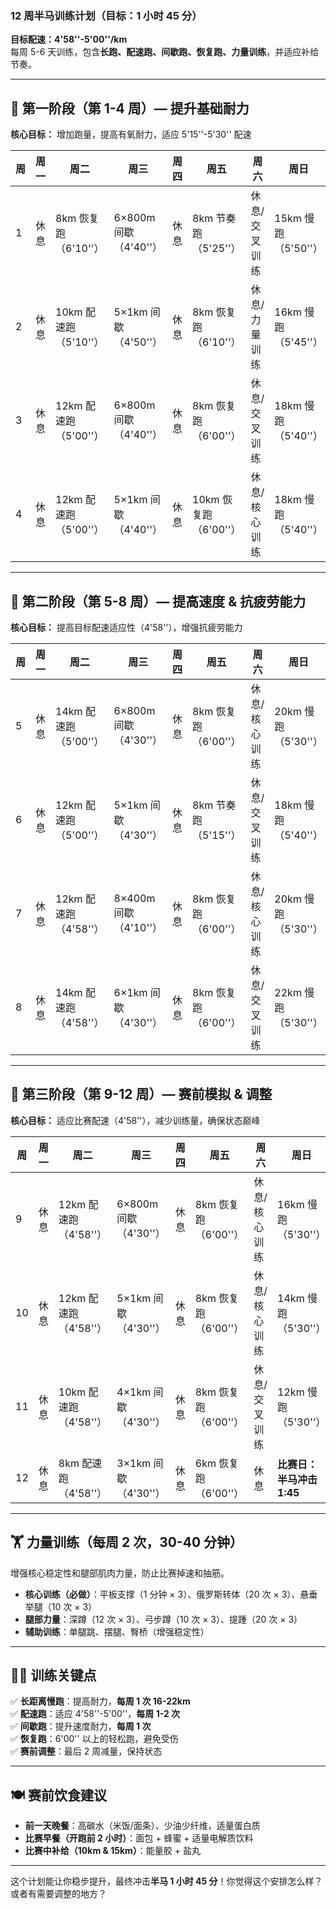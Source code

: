 ### **12 周半马训练计划（目标：1 小时 45 分）**  
**目标配速：4'58''-5'00''/km**  
每周 5-6 天训练，包含**长跑、配速跑、间歇跑、恢复跑、力量训练**，并适应补给节奏。  

---

## **📅 第一阶段（第 1-4 周）— 提升基础耐力**  
**核心目标：** 增加跑量，提高有氧耐力，适应 5'15''-5'30'' 配速  

| 周 | 周一 | 周二 | 周三 | 周四 | 周五 | 周六 | 周日 |
|----|------|------|------|------|------|------|------|
| 1  | 休息 | 8km 恢复跑（6'10''）| 6×800m 间歇（4'40''）| 休息 | 8km 节奏跑（5'25''） | 休息/交叉训练 | 15km 慢跑（5'50''）|
| 2  | 休息 | 10km 配速跑（5'10''）| 5×1km 间歇（4'50''）| 休息 | 8km 恢复跑（6'10''） | 休息/力量训练 | 16km 慢跑（5'45''） |
| 3  | 休息 | 12km 配速跑（5'00''）| 6×800m 间歇（4'40''）| 休息 | 8km 恢复跑（6'00''） | 休息/交叉训练 | 18km 慢跑（5'40''） |
| 4  | 休息 | 12km 配速跑（5'00''）| 5×1km 间歇（4'40''）| 休息 | 10km 恢复跑（6'00''） | 休息/核心训练 | 18km 慢跑（5'40''） |

---

## **📅 第二阶段（第 5-8 周）— 提高速度 & 抗疲劳能力**  
**核心目标：** 提高目标配速适应性（4'58''），增强抗疲劳能力  

| 周 | 周一 | 周二 | 周三 | 周四 | 周五 | 周六 | 周日 |
|----|------|------|------|------|------|------|------|
| 5  | 休息 | 14km 配速跑（5'00''）| 6×800m 间歇（4'30''）| 休息 | 8km 恢复跑（6'00''） | 休息/核心训练 | 20km 慢跑（5'30''） |
| 6  | 休息 | 12km 配速跑（5'00''）| 5×1km 间歇（4'30''）| 休息 | 8km 节奏跑（5'15''） | 休息/交叉训练 | 18km 慢跑（5'40''） |
| 7  | 休息 | 12km 配速跑（4'58''）| 8×400m 间歇（4'10''）| 休息 | 8km 恢复跑（6'00''） | 休息/核心训练 | 20km 慢跑（5'30''） |
| 8  | 休息 | 14km 配速跑（4'58''）| 6×1km 间歇（4'30''）| 休息 | 8km 恢复跑（6'00''） | 休息/交叉训练 | 22km 慢跑（5'30''） |

---

## **📅 第三阶段（第 9-12 周）— 赛前模拟 & 调整**  
**核心目标：** 适应比赛配速（4'58''），减少训练量，确保状态巅峰  

| 周 | 周一 | 周二 | 周三 | 周四 | 周五 | 周六 | 周日 |
|----|------|------|------|------|------|------|------|
| 9  | 休息 | 12km 配速跑（4'58''）| 6×800m 间歇（4'30''）| 休息 | 8km 恢复跑（6'00''） | 休息/核心训练 | 16km 慢跑（5'30''） |
| 10 | 休息 | 12km 配速跑（4'58''）| 5×1km 间歇（4'30''）| 休息 | 8km 恢复跑（6'00''） | 休息/核心训练 | 14km 慢跑（5'30''） |
| 11 | 休息 | 10km 配速跑（4'58''）| 4×1km 间歇（4'30''）| 休息 | 8km 恢复跑（6'00''） | 休息/交叉训练 | 12km 慢跑（5'30''） |
| 12 | 休息 | 8km 配速跑（4'58''）| 3×1km 间歇（4'30''）| 休息 | 6km 恢复跑（6'00''） | 休息 | **比赛日：半马冲击 1:45** |

---

## **🏋️ 力量训练（每周 2 次，30-40 分钟）**
增强核心稳定性和腿部肌肉力量，防止比赛掉速和抽筋。  
- **核心训练（必做）**：平板支撑（1 分钟 × 3）、俄罗斯转体（20 次 × 3）、悬垂举腿（10 次 × 3）  
- **腿部力量**：深蹲（12 次 × 3）、弓步蹲（10 次 × 3）、提踵（20 次 × 3）  
- **辅助训练**：单腿跳、摆腿、臀桥（增强稳定性）  

---

## **🏃‍♂️ 训练关键点**
✅ **长距离慢跑**：提高耐力，**每周 1 次 16-22km**  
✅ **配速跑**：适应 4'58''-5'00''，**每周 1-2 次**  
✅ **间歇跑**：提升速度耐力，**每周 1 次**  
✅ **恢复跑**：6'00'' 以上的轻松跑，避免受伤  
✅ **赛前调整**：最后 2 周减量，保持状态  

---

## **🍽️ 赛前饮食建议**
- **前一天晚餐**：高碳水（米饭/面条）、少油少纤维，适量蛋白质  
- **比赛早餐（开跑前 2 小时）**：面包 + 蜂蜜 + 适量电解质饮料  
- **比赛中补给（10km & 15km）**：能量胶 + 盐丸  

---

这个计划能让你稳步提升，最终冲击**半马 1 小时 45 分**！你觉得这个安排怎么样？或者有需要调整的地方？
